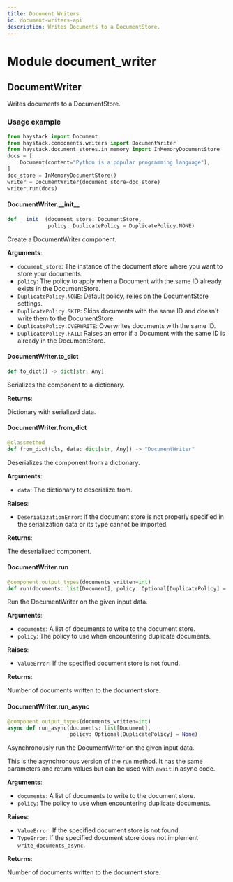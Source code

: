 ```yaml
---
title: Document Writers
id: document-writers-api
description: Writes Documents to a DocumentStore.
---
```


<a id="document_writer"></a>

# Module document\_writer

<a id="document_writer.DocumentWriter"></a>

## DocumentWriter

Writes documents to a DocumentStore.

### Usage example
```python
from haystack import Document
from haystack.components.writers import DocumentWriter
from haystack.document_stores.in_memory import InMemoryDocumentStore
docs = [
    Document(content="Python is a popular programming language"),
]
doc_store = InMemoryDocumentStore()
writer = DocumentWriter(document_store=doc_store)
writer.run(docs)
```

<a id="document_writer.DocumentWriter.__init__"></a>

#### DocumentWriter.\_\_init\_\_

```python
def __init__(document_store: DocumentStore,
             policy: DuplicatePolicy = DuplicatePolicy.NONE)
```

Create a DocumentWriter component.

**Arguments**:

- `document_store`: The instance of the document store where you want to store your documents.
- `policy`: The policy to apply when a Document with the same ID already exists in the DocumentStore.
- `DuplicatePolicy.NONE`: Default policy, relies on the DocumentStore settings.
- `DuplicatePolicy.SKIP`: Skips documents with the same ID and doesn't write them to the DocumentStore.
- `DuplicatePolicy.OVERWRITE`: Overwrites documents with the same ID.
- `DuplicatePolicy.FAIL`: Raises an error if a Document with the same ID is already in the DocumentStore.

<a id="document_writer.DocumentWriter.to_dict"></a>

#### DocumentWriter.to\_dict

```python
def to_dict() -> dict[str, Any]
```

Serializes the component to a dictionary.

**Returns**:

Dictionary with serialized data.

<a id="document_writer.DocumentWriter.from_dict"></a>

#### DocumentWriter.from\_dict

```python
@classmethod
def from_dict(cls, data: dict[str, Any]) -> "DocumentWriter"
```

Deserializes the component from a dictionary.

**Arguments**:

- `data`: The dictionary to deserialize from.

**Raises**:

- `DeserializationError`: If the document store is not properly specified in the serialization data or its type cannot be imported.

**Returns**:

The deserialized component.

<a id="document_writer.DocumentWriter.run"></a>

#### DocumentWriter.run

```python
@component.output_types(documents_written=int)
def run(documents: list[Document], policy: Optional[DuplicatePolicy] = None)
```

Run the DocumentWriter on the given input data.

**Arguments**:

- `documents`: A list of documents to write to the document store.
- `policy`: The policy to use when encountering duplicate documents.

**Raises**:

- `ValueError`: If the specified document store is not found.

**Returns**:

Number of documents written to the document store.

<a id="document_writer.DocumentWriter.run_async"></a>

#### DocumentWriter.run\_async

```python
@component.output_types(documents_written=int)
async def run_async(documents: list[Document],
                    policy: Optional[DuplicatePolicy] = None)
```

Asynchronously run the DocumentWriter on the given input data.

This is the asynchronous version of the `run` method. It has the same parameters and return values
but can be used with `await` in async code.

**Arguments**:

- `documents`: A list of documents to write to the document store.
- `policy`: The policy to use when encountering duplicate documents.

**Raises**:

- `ValueError`: If the specified document store is not found.
- `TypeError`: If the specified document store does not implement `write_documents_async`.

**Returns**:

Number of documents written to the document store.
